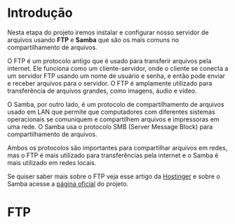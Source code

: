 # Introdução

Nesta etapa do projeto iremos instalar e configurar nosso servidor de arquivos usando **FTP** e **Samba** que são os mais comuns no compartilhamento de arquivos.<br>

O FTP é um protocolo antigo que é usado para transferir arquivos pela internet. Ele funciona como um cliente-servidor, onde o cliente se conecta a um servidor FTP usando um nome de usuário e senha, e então pode enviar e receber arquivos para o servidor. O FTP é amplamente utilizado para transferência de arquivos grandes, como imagens, áudio e vídeo.

O Samba, por outro lado, é um protocolo de compartilhamento de arquivos usado em LAN que permite que computadores com diferentes sistemas operacionais se comuniquem e compartilhem arquivos e impressoras em uma rede. O Samba usa o protocolo SMB (Server Message Block) para compartilhamento de arquivos.

Ambos os protocolos são importantes para compartilhar arquivos em redes, mas o FTP é mais utilizado para transferências pela internet e o Samba é mais utilizado em redes locais.

Se quiser saber mais sobre o FTP veja esse artigo da [Hostinger](https://www.hostinger.com.br/tutoriais/ftp-o-que-e-como-funciona) e sobre o Samba acesse a [página oficial](https://www.samba.org/samba/) do projeto.

# FTP


